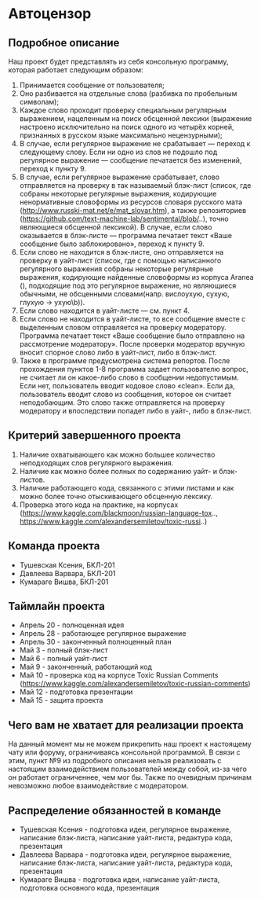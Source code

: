 # Автоцензор

## Подробное описание

Наш проект будет представлять из себя консольную программу, которая работает следующим образом:
1) Принимается сообщение от пользователя;
2) Оно разбивается на отдельные слова (разбивка по пробельным символам);
3) Каждое слово проходит проверку специальным регулярным выражением, нацеленным на поиск обсценной лексики (выражение настроено исключительно на поиск одного из четырёх корней, признанных в русском языке максимально нецензурными);
4) В случае, если регулярное выражение не срабатывает — переход к следующему слову. Если ни одно из слов не подошло под регулярное выражение — сообщение печатается без изменений, переход к пункту 9.
5) В случае, если регулярное выражение срабатывает, слово отправляется на проверку в так называемый блэк-лист (список, где собраны некоторые регулярные выражения, кодирующие ненормативные словоформы из ресурсов словаря русского мата (http://www.russki-mat.net/e/mat_slovar.htm), а также репозиториев (https://github.com/text-machine-lab/sentimental/blob/..), точно являющиеся обсценной лексикой). В случае, если слово оказывается в блэк-листе — программа печатает текст «Ваше сообщение было заблокировано», переход к пункту 9.
6) Если слово не находится в блэк-листе, оно отправляется на проверку в уайт-лист (список, где с помощью написанного регулярного выражения собраны некоторые регулярные выражения, кодирующие найденные словоформы из корпуса Aranea (), подходящие под это регулярное выражение, но являющиеся обычными, не обсценными словами(напр. вислоухую, сухую, глухую -> ухую\b)).
7) Если слово находится в уайт-листе — см. пункт 4.
8) Если слово не находится в уайт-листе, то все сообщение вместе с выделенным словом отправляется на проверку модератору. Программа печатает текст «Ваше сообщение было отправлено на рассмотрение модератору». После проверки модератор вручную вносит спорное слово либо в уайт-лист, либо в блэк-лист.
9) Также в программе предусмотрена система репортов. После прохождения пунктов 1-8 программа задает пользователю вопрос, не считает ли он какое-либо слово в сообщении недопустимым. Если нет, пользователь вводит кодовое слово «clean». Если да, пользователь вводит слово из сообщения, которое он считает неподобающим. Это слово также отправляется на проверку модератору и впоследствии попадет либо в уайт-, либо в блэк-лист.

## Критерий завершенного проекта
1) Наличие охватывающего как можно большее количество неподходящих слов регулярного выражения.
2) Наличие как можно более полных по содержанию уайт- и блэк-листов.
3) Наличие работающего кода, связанного с этими листами и как можно более точно отыскивающего обсценную лексику.
4) Проверка этого кода на практике, на корпусах (https://www.kaggle.com/blackmoon/russian-language-tox.., https://www.kaggle.com/alexandersemiletov/toxic-russi..)

## Команда проекта

- Тушевская Ксения, БКЛ-201
- Давлеева Варвара, БКЛ-201
- Кумараге Вишва, БКЛ-201

## Таймлайн проекта

- Апрель 20 - полноценная идея
- Апрель 28 - работающее регулярное выражение
- Апрель 30 - законченный полноценный план
- Май 3 - полный блэк-лист
- Май 6 - полный уайт-лист
- Май 9 - законченный, работающий код
- Май 10 - проверка код на корпусе Toxic Russian Comments (https://www.kaggle.com/alexandersemiletov/toxic-russian-comments)
- Май 12 - подготовка презентации
- Май 15 - защита проекта

## Чего вам не хватает для реализации проекта
На данный момент мы не можем прикрепить наш проект к настоящему чату или форуму, ограничиваясь консольной программой. В связи с этим, пункт №9 из подробного описания нельзя реализовать с настоящим взаимодействием пользователей между собой, из-за чего он работает ограниченнее, чем мог бы. Также по очевидным причинам невозможно любое взаимодействие с модератором.

## Распределение обязанностей в команде

- Тушевская Ксения - подготовка идеи, регулярное выражение, написание блэк-листа, написание уайт-листа, редактура кода, презентация
- Давлеева Варвара - подготовка идеи, регулярное выражение, написание блэк-листа, написание уайт-листа, редактура кода, презентация
- Кумараге Вишва - подготовка идеи, написание уайт-листа, подготовка основного кода, презентация
